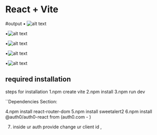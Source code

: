 # React + Vite
#output
▪️ ![alt text](image.png)

▪️![alt text](image-1.png)

▪️![alt text](image-2.png)

▪️![alt text](image-3.png)

▪️![alt text](image-5.png)

## required installation
steps for installation
1.npm create vite
2.npm install
3.npm run dev

``Dependencies Section:

4.npm install react-router-dom
5.npm install sweetalert2
6.npm install @auth0/auth0-react  from (auth0.com - )
  
7. inside ur auth provide change ur client id , 



